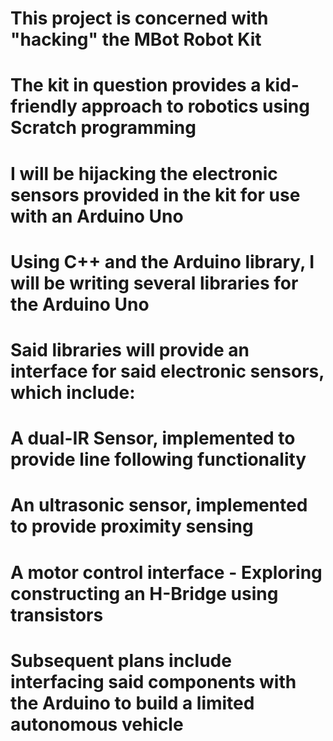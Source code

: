 # This project is concerned with "hacking" the MBot Robot Kit

# The kit in question provides a kid-friendly approach to robotics using Scratch programming
# I will be hijacking the electronic sensors provided in the kit for use with an Arduino Uno

# Using C++ and the Arduino library, I will be writing several libraries for the Arduino Uno
# Said libraries will provide an interface for said electronic sensors, which include:

# A dual-IR Sensor, implemented to provide line following functionality
# An ultrasonic sensor, implemented to provide proximity sensing 
# A motor control interface - Exploring constructing an H-Bridge using transistors 

# Subsequent plans include interfacing said components with the Arduino to build a limited autonomous vehicle